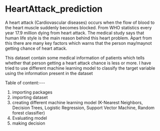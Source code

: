 # HeartAttack_prediction

A heart attack (Cardiovascular diseases) occurs when the flow of blood to the heart muscle suddenly becomes blocked. From WHO statistics every year 17.9 million dying from heart attack. The medical study says that human life style is the main reason behind this heart problem. Apart from this there are many key factors which warns that the person may/maynot getting chance of heart attack.

This dataset contain some medical information of patients which tells whether that person getting a heart attack chance is less or more.
I have tried to use different machine learning model to classify the  target variable using the information present in the  dataset

Table of content:---
1. importing packages
2. importing dataset
3. creating different machine learning model (K-Nearest Neighbors, Decision Trees, Logistic Regression, Support Vector Machine, Random forest classifier)
4. Evaluating model
5. making decision
